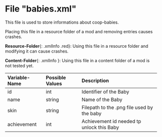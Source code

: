 # File "babies.xml"

This file is used to store informations about coop-babies.

Placing this file in a resource folder of a mod and removing entries causes crashes.

**Resource-Folder**{: .xmlInfo .red}: Using this file in a resource folder and modifying it can cause crashes.

**Content-Folder**{: .xmlInfo }: Using this file in a content folder of a mod is not tested yet.

| Variable-Name | Possible Values | Description |
|:--|:--|:--|
|id|int|Identifier of the Baby|
|name|string|Name of the Baby|
|skin|string|Filepath to the .png file used by the baby|
|achievement|int|Achievement id needed tp unlock this Baby|